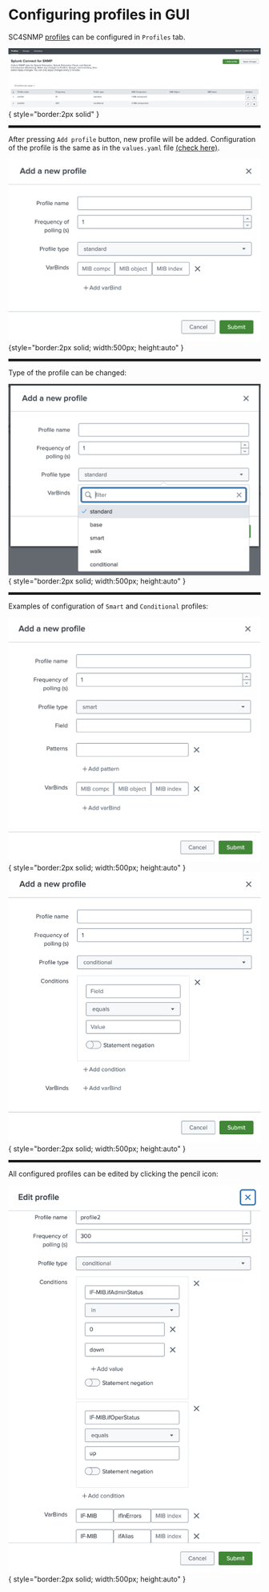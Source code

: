 # Configuring profiles in GUI

SC4SNMP [profiles](../configuration/configuring-profiles.md) can be configured in `Profiles` tab.

![Profiles tab](../images/ui_docs/profiles/profiles_list.png){ style="border:2px solid" }

<hr style="border:2px solid">

After pressing `Add profile` button, new profile will be added.
Configuration of the profile is the same as in the `values.yaml` file [(check here)](../configuration/configuring-profiles.md).


![Add standard profile](../images/ui_docs/profiles/add_standard_profile.png){style="border:2px solid; width:500px; height:auto" }

<hr style="border:2px solid">

Type of the profile can be changed:


![Profile types](../images/ui_docs/profiles/profiles_types.png){ style="border:2px solid; width:500px; height:auto" }

<hr style="border:2px solid">

Examples of configuration of `Smart` and `Conditional` profiles:


![Smart profile](../images/ui_docs/profiles/add_smart_profile.png){ style="border:2px solid; width:500px; height:auto" }
![Conditional profile](../images/ui_docs/profiles/add_conditional.png){ style="border:2px solid; width:500px; height:auto" }

<hr style="border:2px solid">

All configured profiles can be edited by clicking the pencil icon:


![Edit confitional profile](../images/ui_docs/profiles/edit_conditional.png){ style="border:2px solid; width:500px; height:auto" }